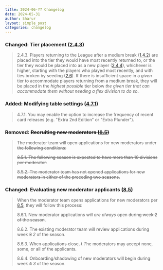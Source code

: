 ```yaml
---
title: 2024-06-?? Changelog
date: 2024-05-31
author: Sharur
layout: simple_post
categories: changelog
---
```

### Changed: Tier placement ([2.4.3](/rules#2.4.3))

> 2.4.3. Players returning to the League after a medium break ([1.4.2](/rules#1.4.2)) are placed into the tier they would have most recently returned to, or the tier they would be placed into as a new player ([2.4.4](/rules#2.4.4)), whichever is higher, starting with the players who played most recently, and with ties broken by seeding ([2.6](/rules#2.6)). If there is insufficient space in a *given* tier to accommodate players returning from a medium break, they will be placed in the *highest possible* tier below *the given tier that can accommodate them without needing a flex division to do so*.

### Added: Modifying table settings ([4.7.1](/rules#4.7.1))

> 4.7.1. You may enable the option to increase the frequency of recent card releases (e.g. "Extra 2nd Edition" or "Extra Plunder").

### Removed: ~~Recruiting new moderators ([8.5](/rules#8.5))~~

> ~~The moderator team will open applications for new moderators under the following conditions:~~
>
> ~~<a name="8.5.1"></a>8.5.1. The following season is expected to have more than 10 divisions per moderator.~~
>
> ~~<a name="8.5.2"></a>8.5.2. The moderator team has not opened applications for new moderators in either of the preceding two seasons.~~

### Changed: Evaluating new moderator applicants ([8.5](/rules#8.5))

> When the moderator team opens applications for new moderators per [8.5](#8.5), they will follow this process:
>
> <a name="8.6.1"></a>8.6.1. New moderator applications ~~will~~ *are always* open ~~during week 2 of the season~~.
>
> <a name="8.6.2"></a>8.6.2. The existing moderator team will review applications during week ~~3~~ *2* of the season.
>
> <a name="8.6.3"></a>8.6.3. ~~When applications close, t~~ *T*he moderators may accept none, some, or all of the applicants.
>
> <a name="8.6.4"></a>8.6.4. Onboarding/shadowing of new moderators will begin during week ~~4~~ *3* of the season.
